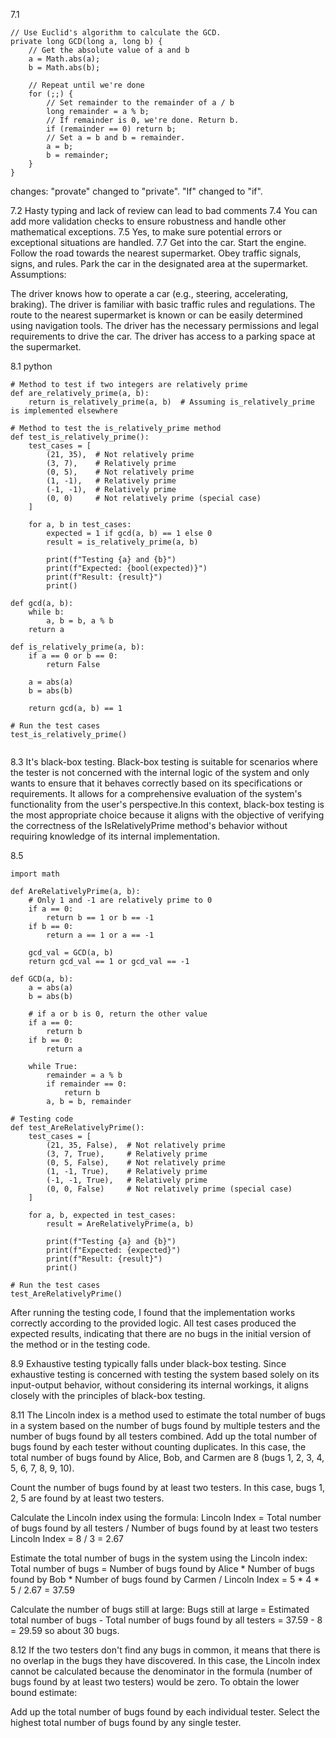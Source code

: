 7.1 
```
// Use Euclid's algorithm to calculate the GCD.
private long GCD(long a, long b) {
    // Get the absolute value of a and b
    a = Math.abs(a);
    b = Math.abs(b);

    // Repeat until we're done
    for (;;) {
        // Set remainder to the remainder of a / b
        long remainder = a % b;
        // If remainder is 0, we're done. Return b.
        if (remainder == 0) return b;
        // Set a = b and b = remainder.
        a = b;
        b = remainder;
    }
}
```
changes: "provate" changed to "private".
"If" changed to "if".

7.2 Hasty typing and lack of review can lead to bad comments
7.4 You can add more validation checks to ensure robustness and handle other mathematical exceptions. 
7.5 Yes, to make sure potential errors or exceptional situations are handled. 
7.7 
Get into the car.
Start the engine.
Follow the road towards the nearest supermarket.
Obey traffic signals, signs, and rules.
Park the car in the designated area at the supermarket.
Assumptions:

The driver knows how to operate a car (e.g., steering, accelerating, braking).
The driver is familiar with basic traffic rules and regulations.
The route to the nearest supermarket is known or can be easily determined using navigation tools.
The driver has the necessary permissions and legal requirements to drive the car.
The driver has access to a parking space at the supermarket.

8.1
python
```
# Method to test if two integers are relatively prime
def are_relatively_prime(a, b):
    return is_relatively_prime(a, b)  # Assuming is_relatively_prime is implemented elsewhere

# Method to test the is_relatively_prime method
def test_is_relatively_prime():
    test_cases = [
        (21, 35),  # Not relatively prime
        (3, 7),    # Relatively prime
        (0, 5),    # Not relatively prime
        (1, -1),   # Relatively prime
        (-1, -1),  # Relatively prime
        (0, 0)     # Not relatively prime (special case)
    ]

    for a, b in test_cases:
        expected = 1 if gcd(a, b) == 1 else 0
        result = is_relatively_prime(a, b)  

        print(f"Testing {a} and {b}")
        print(f"Expected: {bool(expected)}")
        print(f"Result: {result}")
        print()

def gcd(a, b):
    while b:
        a, b = b, a % b
    return a

def is_relatively_prime(a, b):
    if a == 0 or b == 0:
        return False  

    a = abs(a)
    b = abs(b)
    
    return gcd(a, b) == 1

# Run the test cases
test_is_relatively_prime()


```
8.3
It's black-box testing. Black-box testing is suitable for scenarios where the tester is not concerned with the internal logic of the system and only wants to ensure that it behaves correctly based on its specifications or requirements. It allows for a comprehensive evaluation of the system's functionality from the user's perspective.In this context, black-box testing is the most appropriate choice because it aligns with the objective of verifying the correctness of the IsRelativelyPrime method's behavior without requiring knowledge of its internal implementation.

8.5
```
import math

def AreRelativelyPrime(a, b):
    # Only 1 and -1 are relatively prime to 0
    if a == 0:
        return b == 1 or b == -1
    if b == 0:
        return a == 1 or a == -1
    
    gcd_val = GCD(a, b)
    return gcd_val == 1 or gcd_val == -1

def GCD(a, b):
    a = abs(a)
    b = abs(b)
    
    # if a or b is 0, return the other value
    if a == 0:
        return b
    if b == 0:
        return a
    
    while True:
        remainder = a % b
        if remainder == 0:
            return b
        a, b = b, remainder

# Testing code
def test_AreRelativelyPrime():
    test_cases = [
        (21, 35, False),  # Not relatively prime
        (3, 7, True),     # Relatively prime
        (0, 5, False),    # Not relatively prime
        (1, -1, True),    # Relatively prime
        (-1, -1, True),   # Relatively prime
        (0, 0, False)     # Not relatively prime (special case)
    ]

    for a, b, expected in test_cases:
        result = AreRelativelyPrime(a, b)
        
        print(f"Testing {a} and {b}")
        print(f"Expected: {expected}")
        print(f"Result: {result}")
        print()

# Run the test cases
test_AreRelativelyPrime()

```
After running the testing code, I found that the implementation works correctly according to the provided logic. All test cases produced the expected results, indicating that there are no bugs in the initial version of the method or in the testing code. 

8.9
Exhaustive testing typically falls under black-box testing. Since exhaustive testing is concerned with testing the system based solely on its input-output behavior, without considering its internal workings, it aligns closely with the principles of black-box testing.

8.11
The Lincoln index is a method used to estimate the total number of bugs in a system based on the number of bugs found by multiple testers and the number of bugs found by all testers combined.
Add up the total number of bugs found by each tester without counting duplicates. In this case, the total number of bugs found by Alice, Bob, and Carmen are 8 (bugs 1, 2, 3, 4, 5, 6, 7, 8, 9, 10).

Count the number of bugs found by at least two testers. In this case, bugs 1, 2, 5 are found by at least two testers.

Calculate the Lincoln index using the formula:
Lincoln Index = Total number of bugs found by all testers / Number of bugs found by at least two testers
Lincoln Index = 8 / 3
= 2.67

Estimate the total number of bugs in the system using the Lincoln index:
Total number of bugs = Number of bugs found by Alice * Number of bugs found by Bob * Number of bugs found by Carmen / Lincoln Index
= 5 * 4 * 5 / 2.67
= 37.59

Calculate the number of bugs still at large:
Bugs still at large = Estimated total number of bugs - Total number of bugs found by all testers
= 37.59 - 8
= 29.59
so about 30 bugs.

8.12
If the two testers don't find any bugs in common, it means that there is no overlap in the bugs they have discovered. In this case, the Lincoln index cannot be calculated because the denominator in the formula (number of bugs found by at least two testers) would be zero.
To obtain the lower bound estimate:

Add up the total number of bugs found by each individual tester.
Select the highest total number of bugs found by any single tester.
